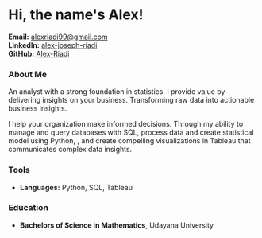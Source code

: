 # Hi, the name's Alex!
**Email:** [alexriadi99@gmail.com](mailto:alexriadi99@gmail.com)  
**LinkedIn:** [alex-joseph-riadi](https://www.linkedin.com/in/alex-joseph-riadi/)  
**GitHub:** [Alex-Riadi](https://github.com/Alex-Riadi)

### About Me
An analyst with a strong foundation in statistics. I provide value by delivering insights on your business. Transforming raw data into actionable business insights. 

I help your organization make informed decisions. Through my ability to manage and query databases with SQL, process data and create statistical model using Python, , and create compelling visualizations in Tableau that communicates complex data insights.

### Tools
- **Languages:** Python, SQL, Tableau

### Education
- **Bachelors of Science in Mathematics**, Udayana University